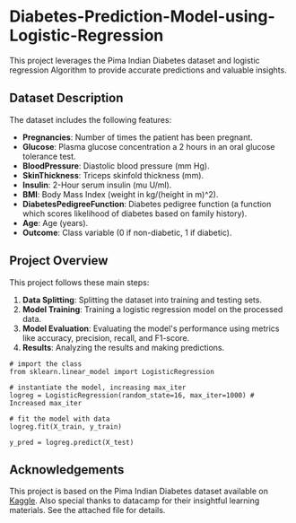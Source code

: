 # Diabetes-Prediction-Model-using-Logistic-Regression
This project leverages the Pima Indian Diabetes dataset and logistic regression Algorithm to provide accurate predictions and valuable insights. 

## Dataset Description

The dataset includes the following features:
- **Pregnancies**: Number of times the patient has been pregnant.
- **Glucose**: Plasma glucose concentration a 2 hours in an oral glucose tolerance test.
- **BloodPressure**: Diastolic blood pressure (mm Hg).
- **SkinThickness**: Triceps skinfold thickness (mm).
- **Insulin**: 2-Hour serum insulin (mu U/ml).
- **BMI**: Body Mass Index (weight in kg/(height in m)^2).
- **DiabetesPedigreeFunction**: Diabetes pedigree function (a function which scores likelihood of diabetes based on family history).
- **Age**: Age (years).
- **Outcome**: Class variable (0 if non-diabetic, 1 if diabetic).

## Project Overview

This project follows these main steps:
1. **Data Splitting**: Splitting the dataset into training and testing sets.
2. **Model Training**: Training a logistic regression model on the processed data.
3. **Model Evaluation**: Evaluating the model's performance using metrics like accuracy, precision, recall, and F1-score.
4. **Results**: Analyzing the results and making predictions.

```
# import the class
from sklearn.linear_model import LogisticRegression

# instantiate the model, increasing max_iter
logreg = LogisticRegression(random_state=16, max_iter=1000) # Increased max_iter

# fit the model with data
logreg.fit(X_train, y_train)

y_pred = logreg.predict(X_test)
```

## Acknowledgements

This project is based on the Pima Indian Diabetes dataset available on [Kaggle](https://www.kaggle.com/uciml/pima-indians-diabetes-database). Also special thanks to datacamp for their insightful learning materials. See the attached file for details.


